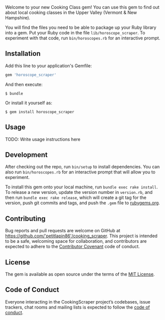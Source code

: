 
Welcome to your new Cooking Class gem! You can use this gem to find out about local cooking classes in the Upper Valley (Vermont & New Hampshire).

You will find the files you need to be able to package up your Ruby library into a gem. Put your Ruby code in the file `lib/horoscope_scraper`. To experiment with that code, run `bin/horoscopes.rb` for an interactive prompt.


## Installation

Add this line to your application's Gemfile:

```ruby
gem 'horoscope_scraper'
```

And then execute:

    $ bundle

Or install it yourself as:

    $ gem install horoscope_scraper

## Usage

TODO: Write usage instructions here

## Development

After checking out the repo, run `bin/setup` to install dependencies. You can also run `bin/horoscopes.rb` for an interactive prompt that will allow you to experiment.

To install this gem onto your local machine, run `bundle exec rake install`. To release a new version, update the version number in `version.rb`, and then run `bundle exec rake release`, which will create a git tag for the version, push git commits and tags, and push the `.gem` file to [rubygems.org](https://rubygems.org).

## Contributing

Bug reports and pull requests are welcome on GitHub at https://github.com/'petitlapin86'/cooking_scraper. This project is intended to be a safe, welcoming space for collaboration, and contributors are expected to adhere to the [Contributor Covenant](http://contributor-covenant.org) code of conduct.

## License

The gem is available as open source under the terms of the [MIT License](https://opensource.org/licenses/MIT).

## Code of Conduct

Everyone interacting in the CookingScraper project’s codebases, issue trackers, chat rooms and mailing lists is expected to follow the [code of conduct](https://github.com/'petitlapin86'/cooking_scraper/blob/master/CODE_OF_CONDUCT.md).
